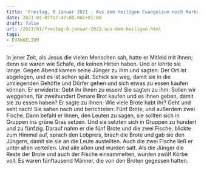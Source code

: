```yaml
---
title: 'Freitag, 8 Januar 2021 : Aus dem Heiligen Evangelium nach Markus - Mk 6,34-44.'
date: 2021-01-07T17:47:00.001+01:00
draft: false
url: /2021/01/freitag-8-januar-2021-aus-dem-heiligen.html
tags: 
- EVANGELIUM
---
```


In jener Zeit, als Jesus die vielen Menschen sah, hatte er Mitleid mit ihnen; denn sie waren wie Schafe, die keinen Hirten haben. Und er lehrte sie lange. Gegen Abend kamen seine Jünger zu ihm und sagten: Der Ort ist abgelegen, und es ist schon spät. Schick sie weg, damit sie in die umliegenden Gehöfte und Dörfer gehen und sich etwas zu essen kaufen können. Er erwiderte: Gebt ihr ihnen zu essen! Sie sagten zu ihm: Sollen wir weggehen, für zweihundert Denare Brot kaufen und es ihnen geben, damit sie zu essen haben? Er sagte zu ihnen: Wie viele Brote habt ihr? Geht und seht nach! Sie sahen nach und berichteten: Fünf Brote, und außerdem zwei Fische. Dann befahl er ihnen, den Leuten zu sagen, sie sollten sich in Gruppen ins grüne Gras setzen. Und sie setzten sich in Gruppen zu hundert und zu fünfzig. Darauf nahm er die fünf Brote und die zwei Fische, blickte zum Himmel auf, sprach den Lobpreis, brach die Brote und gab sie den Jüngern, damit sie sie an die Leute austeilten. Auch die zwei Fische ließ er unter allen verteilen. Und alle aßen und wurden satt. Als die Jünger die Reste der Brote und auch der Fische einsammelten, wurden zwölf Körbe voll. Es waren fünftausend Männer, die von den Broten gegessen hatten.